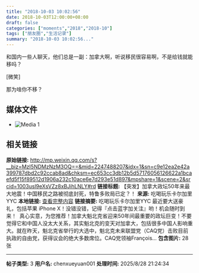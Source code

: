 ```yaml
---
title: "2018-10-03 10:02:56"
date: 2018-10-03T12:00:00+08:00
draft: false
categories: ["moments","2018","2018-10"]
tags: ["朋友圈","生活记录"]
summary: "2018-10-03 10:02:56..."
---
```


和国内一些人聊天，他们总是一副：加拿大啊，听说移民很容易啊，不是给钱就能移吗？

[微笑]

那为啥你不移？

## 媒体文件

- ![Media 1](/Moments/photos/2018-10-03/201810031002560.jpg)

## 相关链接

**原始链接:** http://mp.weixin.qq.com/s?__biz=MzI5NDMzNzM3OQ==&mid=2247488207&idx=1&sn=c9e12ea2e42a399787dbd2c92ccab8ad&chksm=ec653cc3db12b5d57176056126622a1bcaefd5f15f89512d1906a232c10ace6e7d293e51d897&mpshare=1&scene=2&srcid=1003usl9eXsVZz8xBJihLNLY#rd
**链接标题:** 【突发】加拿大政坛50年来最大地震！中国移民之路被彻底封死，特鲁多败局已定？！
**来源:** 吃喝玩乐卡尔加里YYC
**本地链接:** [查看完整内容](/link_content/2018/10/2018-10-03-2/link_content/)
**链接摘要:** 吃喝玩乐卡尔加里YYC 最近要大送豪礼，包括苹果 iPhone X！没错没错，记得『点击蓝字加关注』哟！机会随时到来！  真心实意，为您推荐！加拿大魁北克省迎来50年间最重要的政坛巨变！不要觉得它和中国人没太大关系，其实魁北克的变天对加拿大，包括很多中国人影响重大。就在昨天，魁北克省举行的大选中，魁北克未来联盟党（CAQ党）击败目前执政的自由党，获得议会的绝大多数席位。CAQ党领袖François...
**包含图片:** 28 张

---

**帖子类型:** 3
**用户名:** chenxueyuan001
**处理时间:** 2025/8/28 21:24:34